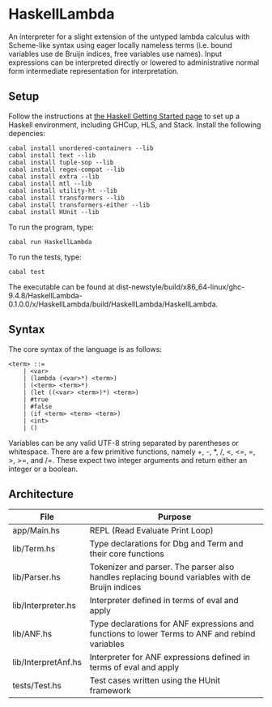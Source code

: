 # HaskellLambda
An interpreter for a slight extension of the untyped lambda calculus with Scheme-like syntax using eager locally nameless terms (i.e. bound variables use de Bruijn indices, free variables use names).  Input expressions can be interpreted directly or lowered to administrative normal form intermediate representation for interpretation.


## Setup
Follow the instructions at [the Haskell Getting Started page](https://www.haskell.org/get-started/) to set up a Haskell environment, including GHCup, HLS, and Stack.  Install the following depencies:
```
cabal install unordered-containers --lib
cabal install text --lib
cabal install tuple-sop --lib
cabal install regex-compat --lib
cabal install extra --lib
cabal install mtl --lib
cabal install utility-ht --lib
cabal install transformers --lib
cabal install transformers-either --lib
cabal install HUnit --lib
```

To run the program, type:
```
cabal run HaskellLambda
```

To run the tests, type:
```
cabal test
```

The executable can be found at dist-newstyle/build/x86_64-linux/ghc-9.4.8/HaskellLambda-0.1.0.0/x/HaskellLambda/build/HaskellLambda/HaskellLambda.


## Syntax

The core syntax of the language is as follows:
```
<term> ::=
    | <var>
    | (lambda (<var>*) <term>)
    | (<term> <term>*)
    | (let ((<var> <term>)*) <term>)
    | #true
    | #false
    | (if <term> <term> <term>)
    | <int>
    | ()
```

Variables can be any valid UTF-8 string separated by parentheses or whitespace.  There are a few primitive functions, namely +, -, *, /, <, <=, =, >, >=, and /=.  These expect two integer arguments and return either an integer or a boolean.

<!-- TODO: provide examples of valid expressions -->
<!-- TODO: explain the semantics -->

## Architecture

| File | Purpose |
| --- | --- |
| app/Main.hs | REPL (Read Evaluate Print Loop) |
| lib/Term.hs | Type declarations for Dbg and Term and their core functions |
| lib/Parser.hs | Tokenizer and parser.  The parser also handles replacing bound variables with de Bruijn indices |
| lib/Interpreter.hs | Interpreter defined in terms of eval and apply |
| lib/ANF.hs | Type declarations for ANF expressions and functions to lower Terms to ANF and rebind variables |
| lib/InterpretAnf.hs | Interpreter for ANF expressions defined in terms of eval and apply |
| tests/Test.hs | Test cases written using the HUnit framework |
